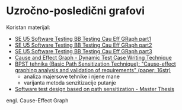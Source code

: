 # Uzročno-posledični grafovi

Koristan materijal:
- [SE U5 Software Testing BB Testing Cau Eff GRaph part1][yt - haridas - 1]
- [SE U5 Software Testing BB Testing Cau Eff GRaph part2][yt - haridas - 2]
- [SE U5 Software Testing BB Testing Cau Eff GRaph part3][yt - haridas - 3]
- [Cause and Effect Graph - Dynamic Test Case Writing Technique][sth]
- [BPST tehnika (Basic Path Sensitization Technique): "Cause-effect graphing analysis and validation of requirements" (paper; 16str)][BPST - 1]
  - analiza majersove tehnike i njene mane
  - varijanta metoda senzitizacije putanje
- [Software test design based on path sensitization - Master Thesis][PS - Arabatzis]

engl. Cause-Effect Graph

[#]: / (---------------------------------------------------------)

[yt - haridas - 1]: https://www.youtube.com/watch?v=99zMQFN29Fw
[yt - haridas - 2]: https://www.youtube.com/watch?v=mvxJfmRlfdY
[yt - haridas - 3]: https://www.youtube.com/watch?v=wNwkyeVnwzg

[sth]: https://www.softwaretestinghelp.com/cause-and-effect-graph-test-case-writing-technique/

[BPST - 1]: https://dl.acm.org/doi/10.5555/781915.781961
[PS - Arabatzis]: https://ruor.uottawa.ca/handle/10393/4567